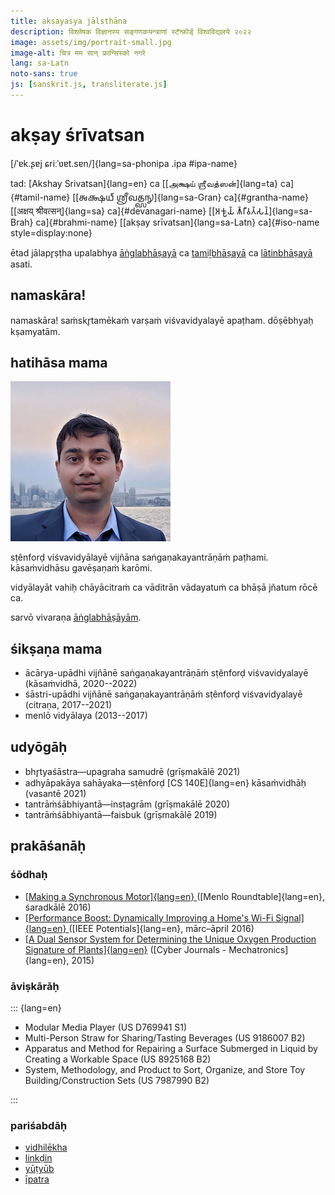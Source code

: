 ```yaml
---
title: akṣayasya jālsthāna
description: विश्लेषक विज्ञानस्य सङ्गणकयन्त्राणां स्टॅन्फ़ॊर्ड् विश्वविद्यलये २०२२
image: assets/img/portrait-small.jpg
image-alt: चित्र मम सान् फ्रान्सिस्को नगरे
lang: sa-Latn
noto-sans: true
js: [sanskrit.js, transliterate.js]
---
```


# akṣay śrīvatsan

[/ˈɐk.ʂɐj ɕriːˈʋɐt.sɐn/]{lang=sa-phonipa .ipa #ipa-name}

tad: [Akshay Srivatsan]{lang=en} ca
[[அக்ஷய் ஶ்ரீவத்ஸன்]{lang=ta} ca]{#tamil-name}
[[𑌅𑌕𑍍𑌷𑌯𑍍 𑌶𑍍𑌰𑍀𑌵𑌤𑍍𑌸𑌨𑍍]{lang=sa-Gran} ca]{#grantha-name}
[[अक्षय् श्रीवत्सन्]{lang=sa} ca]{#devanagari-name}
[[𑀅𑀓𑁆𑀱𑀬𑁆 𑀰𑁆𑀭𑀻𑀯𑀢𑁆𑀲𑀦𑁆]{lang=sa-Brah} ca]{#brahmi-name}
[[akṣay srīvatsan]{lang=sa-Latn} ca]{#iso-name style=display:none}

ētad jālapr̥ṣṭha upalabhya [āṅglabhāṣayā](index.html) ca 
[tamiḻbhāṣayā](tamil.html) ca [lātinbhāṣayā](latin.html) asati.

## namaskāra!

namaskāra! saṁskr̥tamēkaṁ varṣaṁ viśvavidyalayē apaṭham. dōṣēbhyaḥ kṣamyatām.

<div id="scripts" style="display:none">
<label for="script">**lipiṁ cinō—**</label>
<select name="script" id="script" onchange="set_document_script(this.value)">
    <option value="iso">lātin</option>
    <option value="devanagari">dēvanāgarī</option>
    <option value="grantha">grantha</option>
    <option value="brahmi">brāhmī</option>
    <option value="tamil">tamiḻ</option>
    <option value="ipa">sarvadēśīya</option>
</select>
</div>

<script>
document.getElementById("scripts").style.display = "block";

function set_document_script(type) {
    if (type == "iso")
        iso();
    else if (type == "devanagari")
        devanagari();
    else if (type == "grantha")
        grantha();
    else if (type == "brahmi")
        brahmi();
    else if (type == "tamil")
        tamil();
    else if (type == "ipa")
        ipa();
}
</script>

## hatihāsa mama

![citra mama sān frānsiskō nagarē](assets/img/portrait-small.jpg)

sṭênforḍ viśvavidyālayē vijñāna saṅgaṇakayantrāṇāṁ paṭhami. kāsaṁvidhāsu 
gavēṣaṇaṁ karōmi.

vidyālayāt vahiḥ chāyācitraṁ ca vāditrān vādayatuṁ ca bhāṣā jñatum rōcē ca.

sarvō vivaraṇa [āṅglabhāṣāyām](index.html).


## śikṣaṇa mama

* ācārya-upādhi vijñānē saṅgaṇakayantrāṇāṁ sṭênforḍ viśvavidyalayē (kāsaṁvidhā, 
  2020--2022)
* śāstri-upādhi vijñānē saṅgaṇakayantrāṇāṁ sṭênforḍ viśvavidyalayē (citraṇa, 
  2017--2021)
* menlō vidyālaya (2013--2017)

## udyōgāḥ


* bhr̥tyaśāstra—upagraha samudrē (grīṣmakālē 2021)
* adhyāpakāya sahāyaka—sṭênforḍ [CS 140E]{lang=en} kāsaṁvidhāḥ (vasantē 2021)
* tantrāṁśābhiyantā—insṭagrām (grīṣmakālē 2020)
* tantrāṁśābhiyantā—faisbuk (grīṣmakālē 2019)

## prakāśanāḥ

### śōdhaḥ

* [[Making a Synchronous Motor]{lang=en} 
  ](http://roundtable.menloschool.org/issue25/5_McNelly+Srivatsan_MS_Roundtable25_Fall_2016.pdf)
  ([Menlo Roundtable]{lang=en}, śaradkālē 2016)
* [[Performance Boost: Dynamically Improving a Home's Wi-Fi Signal]{lang=en}
  ](http://ieeexplore.ieee.org/abstract/document/7425403/)
  ([IEEE Potentials]{lang=en}, mārc–āpril 2016)
* [[A Dual Sensor System for Determining the Unique Oxygen Production Signature 
  of Plants]{lang=en}](http://www.cyberjournals.com/Papers/2015/01.pdf)
  ([Cyber Journals - Mechatronics]{lang=en}, 2015)


### āviṣkārāḥ
::: {lang=en}

* Modular Media Player (US D769941 S1)
* Multi-Person Straw for Sharing/Tasting Beverages (US 9186007 B2)
* Apparatus and Method for Repairing a Surface Submerged in Liquid by Creating 
  a Workable Space (US 8925168 B2)
* System, Methodology, and Product to Sort, Organize, and Store Toy 
  Building/Construction Sets (US 7987990 B2)
  
:::

### pariśabdāḥ

* [vidhilēkha](https://github.com/Akshay-Srivatsan)
* [linkḍin](https://www.linkedin.com/in/akshay-srivatsan/)
* [yūṭyūb](https://www.youtube.com/channel/UCUrJQeVdrtJZ1GjCXz1aWXA)
* [īpatra](mailto:srivatsan.akshay+website@gmail.com)

<script>
if (window.location.search) set_document_script(window.location.search.slice(1));
</script>

